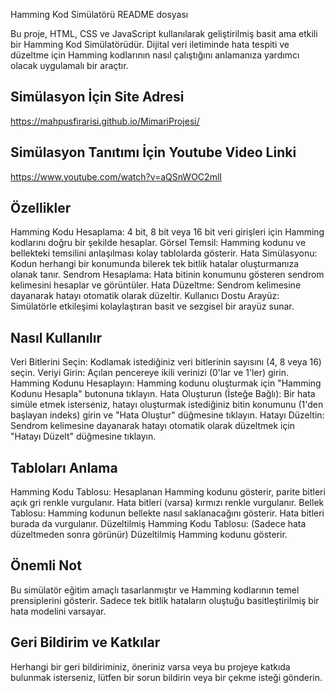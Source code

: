 Hamming Kod Simülatörü README dosyası

Bu proje, HTML, CSS ve JavaScript kullanılarak geliştirilmiş basit ama etkili bir Hamming Kod Simülatörüdür. Dijital veri iletiminde hata tespiti ve düzeltme için Hamming kodlarının nasıl çalıştığını anlamanıza yardımcı olacak uygulamalı bir araçtır.

Simülasyon İçin Site Adresi
------------------------
https://mahpusfirarisi.github.io/MimariProjesi/

Simülasyon Tanıtımı İçin Youtube Video Linki
--------------------------------------------
https://www.youtube.com/watch?v=aQSnWOC2mlI

Özellikler
----------
Hamming Kodu Hesaplama: 4 bit, 8 bit veya 16 bit veri girişleri için Hamming kodlarını doğru bir şekilde hesaplar.
Görsel Temsil: Hamming kodunu ve bellekteki temsilini anlaşılması kolay tablolarda gösterir.
Hata Simülasyonu: Kodun herhangi bir konumunda bilerek tek bitlik hatalar oluşturmanıza olanak tanır.
Sendrom Hesaplama: Hata bitinin konumunu gösteren sendrom kelimesini hesaplar ve görüntüler.
Hata Düzeltme: Sendrom kelimesine dayanarak hatayı otomatik olarak düzeltir.
Kullanıcı Dostu Arayüz: Simülatörle etkileşimi kolaylaştıran basit ve sezgisel bir arayüz sunar.

Nasıl Kullanılır
----------------
Veri Bitlerini Seçin: Kodlamak istediğiniz veri bitlerinin sayısını (4, 8 veya 16) seçin.
Veriyi Girin: Açılan pencereye ikili verinizi (0'lar ve 1'ler) girin.
Hamming Kodunu Hesaplayın: Hamming kodunu oluşturmak için "Hamming Kodunu Hesapla" butonuna tıklayın.
Hata Oluşturun (İsteğe Bağlı): Bir hata simüle etmek isterseniz, hatayı oluşturmak istediğiniz bitin konumunu (1'den başlayan indeks) girin ve "Hata Oluştur" düğmesine tıklayın.
Hatayı Düzeltin: Sendrom kelimesine dayanarak hatayı otomatik olarak düzeltmek için "Hatayı Düzelt" düğmesine tıklayın.

Tabloları Anlama
----------------
Hamming Kodu Tablosu: Hesaplanan Hamming kodunu gösterir, parite bitleri açık gri renkle vurgulanır. Hata bitleri (varsa) kırmızı renkle vurgulanır.
Bellek Tablosu: Hamming kodunun bellekte nasıl saklanacağını gösterir. Hata bitleri burada da vurgulanır.
Düzeltilmiş Hamming Kodu Tablosu: (Sadece hata düzeltmeden sonra görünür) Düzeltilmiş Hamming kodunu gösterir.

Önemli Not
----------
Bu simülatör eğitim amaçlı tasarlanmıştır ve Hamming kodlarının temel prensiplerini gösterir. Sadece tek bitlik hataların oluştuğu basitleştirilmiş bir hata modelini varsayar.

Geri Bildirim ve Katkılar
-------------------------
Herhangi bir geri bildiriminiz, öneriniz varsa veya bu projeye katkıda bulunmak isterseniz, lütfen bir sorun bildirin veya bir çekme isteği gönderin.
